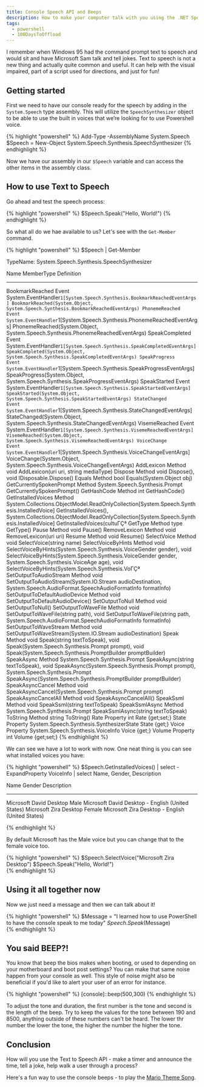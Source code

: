 ```yaml
---
title: Console Speech API and Beeps
description: How to make your computer talk with you using the .NET Speech assembly.
tags: 
  - powershell
  - 100DaysToOffload
---
```


I remember when Windows 95 had the command prompt text to speech and would sit and have Microsoft Sam talk and tell jokes. Text to speech is not a new thing and actually quite common and useful. It can help with the visual impaired, part of a script used for directions, and just for fun!

## Getting started

First we need to have our console ready for the speech by adding in the `System.Speech` type assembly. This will utilize the `SpeechSynthesizer` object to be able to use the built in voices that we’re looking for to use Powershell voice.

{% highlight "powershell" %}
Add-Type -AssemblyName System.Speech
$Speech = New-Object System.Speech.Synthesis.SpeechSynthesizer
{% endhighlight %}

Now we have our assembly in our `$Speech` variable and can access the other items in the assembly class.

## How to use Text to Speech

Go ahead and test the speech process:

{% highlight "powershell" %}
$Speech.Speak("Hello, World!")
{% endhighlight %}

So what all do we hae available to us? Let's see with the `Get-Member` command.

{% highlight "powershell" %}
$Speech | Get-Member

   TypeName: System.Speech.Synthesis.SpeechSynthesizer

Name                          MemberType Definition
----                          ---------- ----------
BookmarkReached               Event      System.EventHandler`1[System.Speech.Synthesis.BookmarkReachedEventArgs] BookmarkReached(System.Object, System.Speech.Synthesis.BookmarkReachedEventArgs)
PhonemeReached                Event      System.EventHandler`1[System.Speech.Synthesis.PhonemeReachedEventArgs] PhonemeReached(System.Object, System.Speech.Synthesis.PhonemeReachedEventArgs)
SpeakCompleted                Event      System.EventHandler`1[System.Speech.Synthesis.SpeakCompletedEventArgs] SpeakCompleted(System.Object, System.Speech.Synthesis.SpeakCompletedEventArgs)
SpeakProgress                 Event      System.EventHandler`1[System.Speech.Synthesis.SpeakProgressEventArgs] SpeakProgress(System.Object, System.Speech.Synthesis.SpeakProgressEventArgs)
SpeakStarted                  Event      System.EventHandler`1[System.Speech.Synthesis.SpeakStartedEventArgs] SpeakStarted(System.Object, System.Speech.Synthesis.SpeakStartedEventArgs)
StateChanged                  Event      System.EventHandler`1[System.Speech.Synthesis.StateChangedEventArgs] StateChanged(System.Object, System.Speech.Synthesis.StateChangedEventArgs)
VisemeReached                 Event      System.EventHandler`1[System.Speech.Synthesis.VisemeReachedEventArgs] VisemeReached(System.Object, System.Speech.Synthesis.VisemeReachedEventArgs)
VoiceChange                   Event      System.EventHandler`1[System.Speech.Synthesis.VoiceChangeEventArgs] VoiceChange(System.Object, System.Speech.Synthesis.VoiceChangeEventArgs)
AddLexicon                    Method     void AddLexicon(uri uri, string mediaType)
Dispose                       Method     void Dispose(), void IDisposable.Dispose()
Equals                        Method     bool Equals(System.Object obj)
GetCurrentlySpokenPrompt      Method     System.Speech.Synthesis.Prompt GetCurrentlySpokenPrompt()
GetHashCode                   Method     int GetHashCode()
GetInstalledVoices            Method     System.Collections.ObjectModel.ReadOnlyCollection[System.Speech.Synthesis.InstalledVoice] GetInstalledVoices(), System.Collections.ObjectModel.ReadOnlyCollection[System.Speech.Synthesis.InstalledVoice] GetInstalledVoices(cultuΓÇª
GetType                       Method     type GetType()
Pause                         Method     void Pause()
RemoveLexicon                 Method     void RemoveLexicon(uri uri)
Resume                        Method     void Resume()
SelectVoice                   Method     void SelectVoice(string name)
SelectVoiceByHints            Method     void SelectVoiceByHints(System.Speech.Synthesis.VoiceGender gender), void SelectVoiceByHints(System.Speech.Synthesis.VoiceGender gender, System.Speech.Synthesis.VoiceAge age), void SelectVoiceByHints(System.Speech.Synthesis.VoΓÇª
SetOutputToAudioStream        Method     void SetOutputToAudioStream(System.IO.Stream audioDestination, System.Speech.AudioFormat.SpeechAudioFormatInfo formatInfo)
SetOutputToDefaultAudioDevice Method     void SetOutputToDefaultAudioDevice()
SetOutputToNull               Method     void SetOutputToNull()
SetOutputToWaveFile           Method     void SetOutputToWaveFile(string path), void SetOutputToWaveFile(string path, System.Speech.AudioFormat.SpeechAudioFormatInfo formatInfo)
SetOutputToWaveStream         Method     void SetOutputToWaveStream(System.IO.Stream audioDestination)
Speak                         Method     void Speak(string textToSpeak), void Speak(System.Speech.Synthesis.Prompt prompt), void Speak(System.Speech.Synthesis.PromptBuilder promptBuilder)
SpeakAsync                    Method     System.Speech.Synthesis.Prompt SpeakAsync(string textToSpeak), void SpeakAsync(System.Speech.Synthesis.Prompt prompt), System.Speech.Synthesis.Prompt SpeakAsync(System.Speech.Synthesis.PromptBuilder promptBuilder)
SpeakAsyncCancel              Method     void SpeakAsyncCancel(System.Speech.Synthesis.Prompt prompt)
SpeakAsyncCancelAll           Method     void SpeakAsyncCancelAll()
SpeakSsml                     Method     void SpeakSsml(string textToSpeak)
SpeakSsmlAsync                Method     System.Speech.Synthesis.Prompt SpeakSsmlAsync(string textToSpeak)
ToString                      Method     string ToString()
Rate                          Property   int Rate {get;set;}
State                         Property   System.Speech.Synthesis.SynthesizerState State {get;}
Voice                         Property   System.Speech.Synthesis.VoiceInfo Voice {get;}
Volume                        Property   int Volume {get;set;}
{% endhighlight %}

We can see we have a lot to work with now. One neat thing is you can see what installed voices you have:

{% highlight "powershell" %}
$Speech.GetInstalledVoices() | select -ExpandProperty VoiceInfo | select Name, Gender, Description

Name                    Gender Description
----                    ------ -----------
Microsoft David Desktop   Male Microsoft David Desktop - English (United States)
Microsoft Zira Desktop  Female Microsoft Zira Desktop - English (United States)

{% endhighlight %}

By default Microsoft has the Male voice but you can change that to the female voice too.

{% highlight "powershell" %}
$Speech.SelectVoice("Microsoft Zira Desktop")
$Speech.Speak("Hello, World!")  
{% endhighlight %}

## Using it all together now

Now we just need a message and then we can talk about it!

{% highlight "powershell" %}
$Message = "I learned how to use PowerShell to have the console speak to me today"
$Speech.Speak($Message)  
{% endhighlight %}

## You said BEEP?!

You know that beep the bios makes when booting, or used to depending on your motherboard and boot post settings? You can make that same noise happen from your console as well. This style of noise might also be beneficial if you'd like to alert your user of an error for instance.

{% highlight "powershell" %}
[console]::beep(500,300)
{% endhighlight %}

To adjust the tone and duration, the first number is the tone and second is the length of the beep. Try to keep the values for the tone between 190 and 8500, anything outside of these numbers can't be heard. The lower thr number the lower the tone, the higher the number the higher the tone.

## Conclusion

How will you use the Text to Speech API - make a timer and announce the time, tell a joke, help walk a user through a process?

Here's a fun way to use the console beeps - to play the [Mario Theme Song](https://gist.github.com/davewilson/5612674).
